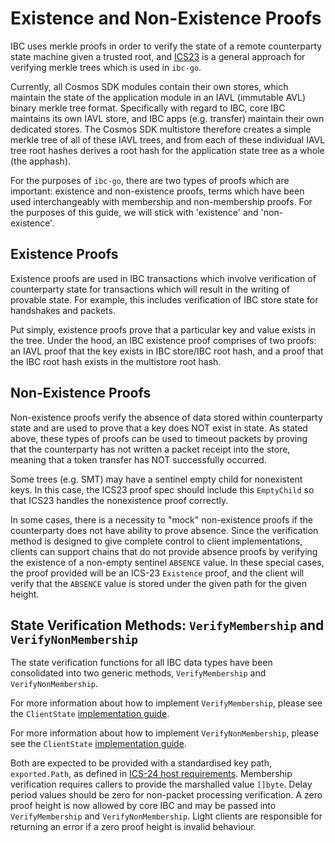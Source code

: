 <!--
order: 8
-->

# Existence and Non-Existence Proofs 

IBC uses merkle proofs in order to verify the state of a remote counterparty state machine given a trusted root, and [ICS23](https://github.com/cosmos/ics23/tree/master/go) is a general approach for verifying merkle trees which is used in `ibc-go`.

Currently, all Cosmos SDK modules contain their own stores, which maintain the state of the application module in an IAVL (immutable AVL) binary merkle tree format. Specifically with regard to IBC, core IBC maintains its own IAVL store, and IBC apps (e.g. transfer) maintain their own dedicated stores. The Cosmos SDK multistore therefore creates a simple merkle tree of all of these IAVL trees, and from each of these individual IAVL tree root hashes derives a root hash for the application state tree as a whole (the apphash).

For the purposes of `ibc-go`, there are two types of proofs which are important: existence and non-existence proofs, terms which have been used interchangeably with membership and non-membership proofs. For the purposes of this guide, we will stick with 'existence' and 'non-existence'.

## Existence Proofs

Existence proofs are used in IBC transactions which involve verification of counterparty state for transactions which will result in the writing of provable state. For example, this includes verification of IBC store state for handshakes and packets.

Put simply, existence proofs prove that a particular key and value exists in the tree. Under the hood, an IBC existence proof comprises of two  proofs: an IAVL proof that the key exists in IBC store/IBC root hash, and a proof that the IBC root hash exists in the multistore root hash.

## Non-Existence Proofs

Non-existence proofs verify the absence of data stored within counterparty state and are used to prove that a key does NOT exist in state. As stated above, these types of proofs can be used to timeout packets by proving that the counterparty has not written a packet receipt into the store, meaning that a token transfer has NOT successfully occurred.

Some trees (e.g. SMT) may have a sentinel empty child for nonexistent keys. In this case, the ICS23 proof spec should include this `EmptyChild` so that ICS23 handles the nonexistence proof correctly.

In some cases, there is a necessity to "mock" non-existence proofs if the counterparty does not have ability to prove absence. Since the verification method is designed to give complete control to client implementations, clients can support chains that do not provide absence proofs by verifying the existence of a non-empty sentinel `ABSENCE` value. In these special cases, the proof provided will be an ICS-23 `Existence` proof, and the client will verify that the `ABSENCE` value is stored under the given path for the given height.

## State Verification Methods: `VerifyMembership` and `VerifyNonMembership`

The state verification functions for all IBC data types have been consolidated into two generic methods, `VerifyMembership` and `VerifyNonMembership`.

For more information about how to implement `VerifyMembership`, please see the `ClientState` [implementation guide](https://github.com/cosmos/ibc-go/blob/02-client-refactor-beta1/docs/ibc/light-clients/client-state.md#verifymembership-method).

For more information about how to implement `VerifyNonMembership`, please see the `ClientState` [implementation guide](https://github.com/cosmos/ibc-go/blob/02-client-refactor-beta1/docs/ibc/light-clients/client-state.md#verifynonmembership-method).

Both are expected to be provided with a standardised key path, `exported.Path`, as defined in [ICS-24 host requirements](https://github.com/cosmos/ibc/tree/main/spec/core/ics-024-host-requirements). Membership verification requires callers to provide the marshalled value `[]byte`. Delay period values should be zero for non-packet processing verification. A zero proof height is now allowed by core IBC and may be passed into `VerifyMembership` and `VerifyNonMembership`. Light clients are responsible for returning an error if a zero proof height is invalid behaviour.